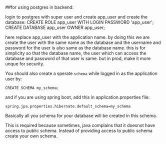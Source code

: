##for using postgres in backend:

login to postgres with super user and create app_user and create the database: CREATE ROLE app_user WITH LOGIN PASSWORD 'app_user'; CREATE DATABASE app_user OWNER app_user;

here replace app_user with the application name. by doing this we are create the user with the same name as the database and the username and password for the user is also same as the database name. this is for simplicity so that the database name, the user which can access the database and password of that user is same. but in prod, make it more unque for security.

You should also create a sperate `schema` while logged in as the application user by:

```
CREATE SCHEMA my_schema;
```
and if you are using spring boot, add this in application.properties file:
```
spring.jpa.properties.hibernate.default_schema=my_schema
```

Basically all you schema for your database will be created in this schema.

This is required because sometimes, java complains that it doesnot have access to public schema. Instead of providing access to public schema create your own schema.
